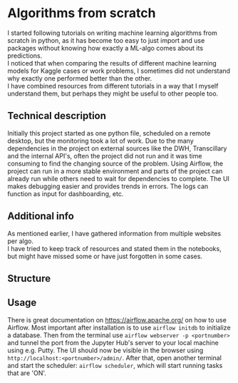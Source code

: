 # Algorithms from scratch
I started following tutorials on writing machine learning algorithms from scratch in python,
as it has become too easy to just import and use packages without knowing how exactly a ML-algo
comes about its predictions. <br>
I noticed that when comparing the results of different machine learning models for Kaggle cases
or work problems, I sometimes did not understand why exactly one performed better than the other. <br>
I have combined resources from different tutorials in a way that I myself understand them,
but perhaps they might be useful to other people too. <br>

## Technical description
Initially this project started as one python file, scheduled on a remote desktop, but the monitoring took a lot of work.
Due to the many dependencies in the project on external sources like the DWH, Transcillary and the internal API's,
often the project did not run and it was time consuming to find the changing source of the problem.
Using Airflow, the project can run in a more stable environment and parts of the project can already run while others need
to wait for dependencies to complete. The UI makes debugging easier and provides trends in errors.
The logs can function as input for dashboarding, etc.

## Additional info
As mentioned earlier, I have gathered information from multiple websites per algo. <br>
I have tried to keep track of resources and stated them in the notebooks, but might have missed some
or have just forgotten in some cases.

## Structure


## Usage
There is great documentation on https://airflow.apache.org/ on how to use Airflow.
Most important after installation is to use `airflow initdb` to initialize a database.
Then from the terminal use `airflow webserver -p <portnumber>` and tunnel the port from the Jupyter Hub's server to your local machine using e.g. Putty.
The UI should now be visible in the browser using `http://localhost:<portnumber>/admin/`.
After that, open another terminal and start the scheduler: `airflow scheduler`, which will start running tasks that are 'ON'.
